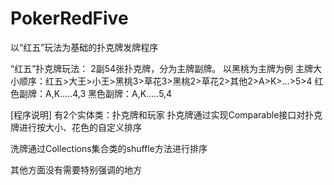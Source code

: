 # PokerRedFive
以“红五”玩法为基础的扑克牌发牌程序

“红五”扑克牌玩法：
2副54张扑克牌，分为主牌副牌。
以黑桃为主牌为例
主牌大小顺序：红五>大王>小王>黑桃3>草花3>黑桃2>草花2>其他2>A>K>…>5>4
红色副牌：A,K…..4,3
黑色副牌：A,K…..5,4
 
[程序说明]
有2个实体类：扑克牌和玩家
扑克牌通过实现Comparable接口对扑克牌进行按大小、花色的自定义排序

洗牌通过Collections集合类的shuffle方法进行排序

其他方面没有需要特别强调的地方
